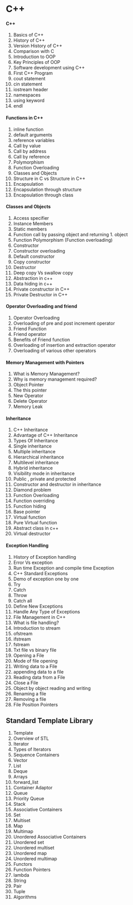 # C++

#### C++
1. Basics of C++
1. History of C++
1. Version History of C++
1. Comparison with C
1. Introduction to OOP
1. Key Principles of OOP
1. Software development using C++
1. First C++ Program
1. cout statement
1. cin statement
1. iostream header
1. namespaces
1. using keyword
1. endl
#### Functions in C++
1. inline function
1. default arguments
1. reference variables
1. Call by value
1. Call by address
1. Call by reference
1. Polymorphism
1. Function Overloading
1. Classes and Objects
1. Structure in C vs Structure in C++
1. Encapsulation
1. Encapsulation through structure
1. Encapsulation through class
#### Classes and Objects
1. Access specifier
1. Instance Members
1. Static members
1. Function call by passing object and returning 1. object
1. Function Polymorphism (Function overloading)
1. Constructor
1. Constructor overloading
1. Default constructor
1. Copy constructor
1. Destructor
1. Deep copy Vs swallow copy
1. Abstraction in c++
1. Data hiding in c++
1. Private constructor in C++
1. Private Destructor in C++
#### Operator Overloading and friend
1. Operator Overloading
1. Overloading of pre and post increment operator
1. Friend Function
1. Friend operator
1. Benefits of Friend function
1. Overloading of insertion and extraction operator
1. Overloading of various other operators
#### Memory Management with Pointers
1. What is Memory Management?
1. Why is memory management required?
1. Object Pointer
1. The this pointer
1. New Operator
1. Delete Operator
1. Memory Leak
#### Inheritance
1. C++ Inheritance
1. Advantage of C++ Inheritance
1. Types Of Inheritance
1. Single inheritance
1. Multiple inheritance
1. Hierarchical inheritance
1. Multilevel inheritance
1. Hybrid inheritance
1. Visibility mode in inheritance
1. Public , private and protected
1. Constructor and destructor in inheritance
1. Diamond problem
1. Function Overloading
1. Function overriding
1. Function hiding
1. Base pointer
1. Virtual function
1. Pure Virtual function
1. Abstract class in c++
1. Virtual destructor
#### Exception Handling
1. History of Exception handling
1. Error Vs exception
1. Run time Exception and compile time Exception
1. C++ Standard Exceptions
1. Demo of exception one by one
1. Try
1. Catch
1. Throw
1. Catch all
1. Define New Exceptions
1. Handle Any Type of Exceptions
1. File Management in C++
1. What is file handling?
1. Introduction to stream
1. ofstream
1. ifstream
1. fstream
1. Txt file vs binary file
1. Opening a File
1. Mode of file opening
1. Writing data to a File
1. appending data to a file
1. Reading data from a File
1. Close a File
1. Object by object reading and writing
1. Renaming a file
1. Removing a file
1. File Position Pointers

## Standard Template Library
1. Template
1. Overview of STL
1. Iterator
1. Types of Iterators
1. Sequence Containers
1. Vector
1. List
1. Deque
1. Arrays
1. forward_list
1. Container Adaptor
1. Queue
1. Priority Queue
1. Stack
1. Associative Containers
1. Set
1. Multiset
1. Map
1. Multimap
1. Unordered Associative Containers
1. Unordered set
1. Unordered multiset
1. Unordered map
1. Unordered multimap
1. Functors
1. Function Pointers
1. lambda
1. String
1. Pair
1. Tuple
1. Algorithms
